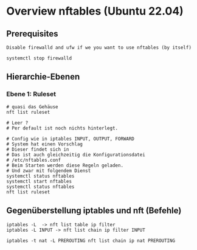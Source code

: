# Overview nftables (Ubuntu 22.04) 

## Prerequisites 

```
Disable firewalld and ufw if we you want to use nftables (by itself) 

systemctl stop firewalld 
```

## Hierarchie-Ebenen 

### Ebene 1: Ruleset 

```
# quasi das Gehäuse 
nft list ruleset 

# Leer ? 
# Per default ist noch nichts hinterlegt. 

# Config wie in iptables INPUT, OUTPUT, FORWARD 
# System hat einen Vorschlag 
# Dieser findet sich in
# Das ist auch gleichzeitig die Konfigurationsdatei 
# /etc/nftables.conf 
# Beim Starten werden diese Regeln geladen. 
# Und zwar mit folgendem Dienst 
systemctl status nftables 
systemctl start nftables
systemctl status nftables
nft list ruleset
```

## Gegenüberstellung iptables und nft (Befehle) 

```   
iptables -L  -> nft list table ip filter
iptables -L INPUT -> nft list chain ip filter INPUT

iptables -t nat -L PREROUTING nft list chain ip nat PREROUTING
```
